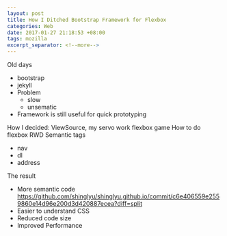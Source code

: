 ```yaml
---
layout: post
title: How I Ditched Bootstrap Framework for Flexbox
categories: Web
date: 2017-01-27 21:18:53 +08:00
tags: mozilla
excerpt_separator: <!--more-->
---
```


Old days
  - bootstrap
  - jekyll
  - Problem
    - slow
    - unsematic
  - Framework is still useful for quick prototyping

How I decided: ViewSource, my servo work
flexbox game
How to do flexbox RWD
Semantic tags
  - nav
  - dl
  - address

The result
  - More semantic code
  https://github.com/shinglyu/shinglyu.github.io/commit/c6e406559e2559860e14d96e200d3d420887ecea?diff=split
  - Easier to understand CSS
  - Reduced code size
  - Improved Performance



<!--more-->
